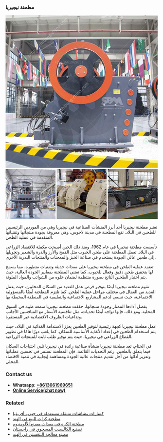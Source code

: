 <h3>مطحنة نيجيريا</h3><img src='1701854156.jpg' alt=''><p>تعتبر مطحنة نيجيريا أحد أبرز المنشآت الصناعية في نيجيريا وهي من الموردين الرئيسيين للطحين في البلاد. تقع المطحنة في مدينة لاجوس، وهي معروفة بجودة منتجاتها وتقنياتها المتقدمة في عملية الطحن.</p><p>تأسست مطحنة نيجيريا في عام 1962، ومنذ ذلك الحين أصبحت مكملة للاقتصاد الزراعي في البلاد. تعمل المطحنة على طحن الحبوب مثل القمح والأرز والذرة والشعير وتحويلها إلى طحين عالي الجودة يستخدم في صناعة الخبز والمعجنات والمنتجات البذرية الأخرى.</p><p>تعتمد عملية الطحن في مطحنة نيجيريا على معدات حديثة وتقنيات متطورة، مما يسمح لها بتحقيق طحن دقيق وفعال للحبوب. كما تعتني المطحنة بمعايير الجودة العالية، حيث يتم اختبار الطحين الناتج بصورة منتظمة لضمان خلوه من الشوائب والمواد الملوثة.</p><p>تقوم مطحنة نيجيريا أيضًا بتوفير فرص عمل للعديد من السكان المحليين، حيث يعمل العديد من العمال في مختلف مراحل عملية الطحن. كما تلتزم المطحنة أيضًا بالمسؤولية الاجتماعية، حيث تسعى لدعم المشاريع الاجتماعية والتعليمية في المنطقة المحيطة بها.</p><p>بفضل أداءها الممتاز وجودة منتجاتها، حققت مطحنة نيجيريا سمعة طيبة في السوق المحلية. ومع ذلك، فإنها تواجه أيضًا تحديات، مثل تنافسية الأسعار مع المنافسين الأجانب وتداعيات الظروف الاقتصادية غير المستقرة.</p><p>عمل مطحنة نيجيريا كجهة رئيسية لتوفير الطحين يعزز الاستدامة الغذائية في البلاد، حيث يتم استخدام الطحين في إعداد الأغذية الأساسية للسكان. كما يلعب دورًا هامًا في تطوير القطاع الزراعي في نيجيريا، حيث يتم توفير طلب ثابت للمنتجات الزراعية.</p><p>في الختام، تعد مطحنة نيجيريا منشأة صناعية رائدة في نيجيريا تلبي احتياجات السكان فيما يتعلق بالطحين. رغم التحديات القائمة، فإن المطحنة تستمر في تحسين عملياتها وتعزيز أدائها من أجل تقديم منتجات عالية الجودة ومساهمة إيجابية في تنمية الاقتصاد المحلي.</p><h3>Contact us</h3><ul><li><strong>Whatsapp:&nbsp;<a href="https://wa.me/8613661969651">+8613661969651</a></strong></li><li><a href="https://swt.shibang-china.com/?git&amp;zhl&amp;مطحنة نيجيريا"><strong>Online Service(chat now)</strong></a></li></ul><h3>Related</h3><ul><li><a href='كسارات وشاشات متنقلة مستعملة في جنوب أفريقيا.md'>كسارات وشاشات متنقلة مستعملة في جنوب أفريقيا</a></li><li><a href='مطحنة كرات للبيع في الهند.md'>مطحنة كرات للبيع في الهند</a></li><li><a href='مطحنة الكرة في معدات مصنع الألومنيوم.md'>مطحنة الكرة في معدات مصنع الألومنيوم</a></li><li><a href='تصنيع الكالسيت المسحوق في راجستان.md'>تصنيع الكالسيت المسحوق في راجستان</a></li><li><a href='مصنع معالجة التنغستن في الهند.md'>مصنع معالجة التنغستن في الهند</a></li></ul>